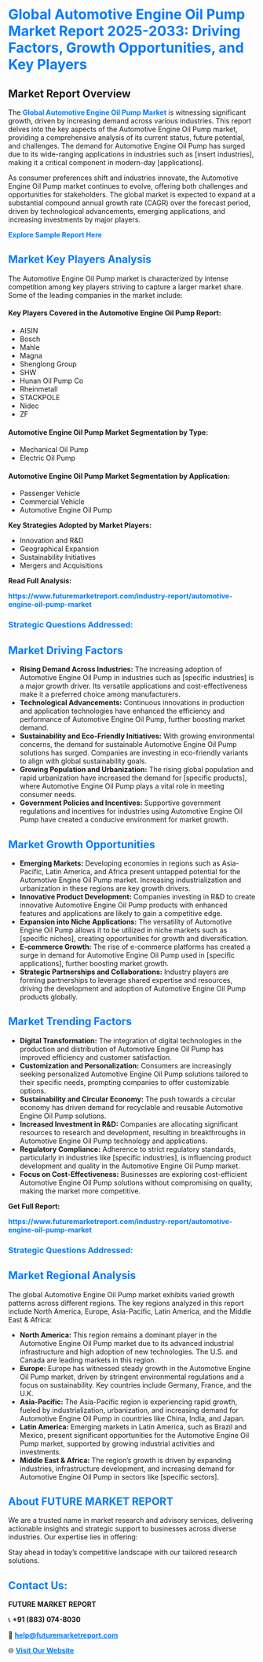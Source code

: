 <h1 style="color: #007BFF;">Global Automotive Engine Oil Pump Market Report 2025-2033: Driving Factors, Growth Opportunities, and Key Players</h1>

<section id="overview">
<h2>Market Report Overview</h2>
<p>The <a href="https://www.futuremarketreport.com/industry-report/automotive-engine-oil-pump-market" style="color: #007BFF; text-decoration: none;"><strong>Global Automotive Engine Oil Pump Market</strong></a> is witnessing significant growth, driven by increasing demand across various industries. This report delves into the key aspects of the Automotive Engine Oil Pump market, providing a comprehensive analysis of its current status, future potential, and challenges. The demand for Automotive Engine Oil Pump has surged due to its wide-ranging applications in industries such as [insert industries], making it a critical component in modern-day [applications].</p>
<p>As consumer preferences shift and industries innovate, the Automotive Engine Oil Pump market continues to evolve, offering both challenges and opportunities for stakeholders. The global market is expected to expand at a substantial compound annual growth rate (CAGR) over the forecast period, driven by technological advancements, emerging applications, and increasing investments by major players.</p>
</section>

<section id="overview">
<p><a href="https://www.futuremarketreport.com/request-sample/reportId=126442" style="color: #007BFF; text-decoration: none;"><strong>Explore Sample Report Here</strong></a></p>
</section>

<section id="key-players">
<h2 style="color: #007BFF;">Market Key Players Analysis</h2>
<p>The Automotive Engine Oil Pump market is characterized by intense competition among key players striving to capture a larger market share. Some of the leading companies in the market include:</p>
<h4>Key Players Covered in the Automotive Engine Oil Pump Report:</h4>
<ul><li>AISIN</li><li>Bosch</li><li>Mahle</li><li>Magna</li><li>Shenglong Group</li><li>SHW</li><li>Hunan Oil Pump Co</li><li>Rheinmetall</li><li>STACKPOLE</li><li>Nidec</li><li>ZF</li></ul>
<h4>Automotive Engine Oil Pump Market Segmentation by Type:</h4>
<ul><li>Mechanical Oil Pump</li><li>Electric Oil Pump</li></ul>

<h4>Automotive Engine Oil Pump Market Segmentation by Application:</h4>
<ul><li>Passenger Vehicle</li><li>Commercial Vehicle</li><li>Automotive Engine Oil Pump</li></ul>
<p><strong>Key Strategies Adopted by Market Players:</strong></p>
<ul>
<li>Innovation and R&D</li>
<li>Geographical Expansion</li>
<li>Sustainability Initiatives</li>
<li>Mergers and Acquisitions</li>
</ul>
</section>

<section>
<p><strong>Read Full Analysis: </strong></p><a href="https://www.futuremarketreport.com/industry-report/automotive-engine-oil-pump-market" style="color: #007BFF; text-decoration: none;"><strong>https://www.futuremarketreport.com/industry-report/automotive-engine-oil-pump-market</strong></a>
<h3 style="color: #007BFF;">Strategic Questions Addressed:</h3>
</section>

<section id="driving-factors">
<h2 style="color: #007BFF;">Market Driving Factors</h2>
<ul>
<li><strong>Rising Demand Across Industries:</strong> The increasing adoption of Automotive Engine Oil Pump in industries such as [specific industries] is a major growth driver. Its versatile applications and cost-effectiveness make it a preferred choice among manufacturers.</li>
<li><strong>Technological Advancements:</strong> Continuous innovations in production and application technologies have enhanced the efficiency and performance of Automotive Engine Oil Pump, further boosting market demand.</li>
<li><strong>Sustainability and Eco-Friendly Initiatives:</strong> With growing environmental concerns, the demand for sustainable Automotive Engine Oil Pump solutions has surged. Companies are investing in eco-friendly variants to align with global sustainability goals.</li>
<li><strong>Growing Population and Urbanization:</strong> The rising global population and rapid urbanization have increased the demand for [specific products], where Automotive Engine Oil Pump plays a vital role in meeting consumer needs.</li>
<li><strong>Government Policies and Incentives:</strong> Supportive government regulations and incentives for industries using Automotive Engine Oil Pump have created a conducive environment for market growth.</li>
</ul>
</section>

<section id="growth-opportunities">
<h2 style="color: #007BFF;">Market Growth Opportunities</h2>
<ul>
<li><strong>Emerging Markets:</strong> Developing economies in regions such as Asia-Pacific, Latin America, and Africa present untapped potential for the Automotive Engine Oil Pump market. Increasing industrialization and urbanization in these regions are key growth drivers.</li>
<li><strong>Innovative Product Development:</strong> Companies investing in R&D to create innovative Automotive Engine Oil Pump products with enhanced features and applications are likely to gain a competitive edge.</li>
<li><strong>Expansion into Niche Applications:</strong> The versatility of Automotive Engine Oil Pump allows it to be utilized in niche markets such as [specific niches], creating opportunities for growth and diversification.</li>
<li><strong>E-commerce Growth:</strong> The rise of e-commerce platforms has created a surge in demand for Automotive Engine Oil Pump used in [specific applications], further boosting market growth.</li>
<li><strong>Strategic Partnerships and Collaborations:</strong> Industry players are forming partnerships to leverage shared expertise and resources, driving the development and adoption of Automotive Engine Oil Pump products globally.</li>
</ul>
</section>

<section id="trending-factors">
<h2 style="color: #007BFF;">Market Trending Factors</h2>
<ul>
<li><strong>Digital Transformation:</strong> The integration of digital technologies in the production and distribution of Automotive Engine Oil Pump has improved efficiency and customer satisfaction.</li>
<li><strong>Customization and Personalization:</strong> Consumers are increasingly seeking personalized Automotive Engine Oil Pump solutions tailored to their specific needs, prompting companies to offer customizable options.</li>
<li><strong>Sustainability and Circular Economy:</strong> The push towards a circular economy has driven demand for recyclable and reusable Automotive Engine Oil Pump solutions.</li>
<li><strong>Increased Investment in R&D:</strong> Companies are allocating significant resources to research and development, resulting in breakthroughs in Automotive Engine Oil Pump technology and applications.</li>
<li><strong>Regulatory Compliance:</strong> Adherence to strict regulatory standards, particularly in industries like [specific industries], is influencing product development and quality in the Automotive Engine Oil Pump market.</li>
<li><strong>Focus on Cost-Effectiveness:</strong> Businesses are exploring cost-efficient Automotive Engine Oil Pump solutions without compromising on quality, making the market more competitive.</li>
</ul>
</section>

<section>
<p><strong>Get Full Report: </strong></p><a href="https://www.futuremarketreport.com/industry-report/automotive-engine-oil-pump-market" style="color: #007BFF; text-decoration: none;"><strong>https://www.futuremarketreport.com/industry-report/automotive-engine-oil-pump-market</strong></a>
<h3 style="color: #007BFF;">Strategic Questions Addressed:</h3>
</section>


<section id="regional-analysis">
<h2 style="color: #007BFF;">Market Regional Analysis</h2>
<p>The global Automotive Engine Oil Pump market exhibits varied growth patterns across different regions. The key regions analyzed in this report include North America, Europe, Asia-Pacific, Latin America, and the Middle East & Africa:</p>
<ul>
<li><strong>North America:</strong> This region remains a dominant player in the Automotive Engine Oil Pump market due to its advanced industrial infrastructure and high adoption of new technologies. The U.S. and Canada are leading markets in this region.</li>
<li><strong>Europe:</strong> Europe has witnessed steady growth in the Automotive Engine Oil Pump market, driven by stringent environmental regulations and a focus on sustainability. Key countries include Germany, France, and the U.K.</li>
<li><strong>Asia-Pacific:</strong> The Asia-Pacific region is experiencing rapid growth, fueled by industrialization, urbanization, and increasing demand for Automotive Engine Oil Pump in countries like China, India, and Japan.</li>
<li><strong>Latin America:</strong> Emerging markets in Latin America, such as Brazil and Mexico, present significant opportunities for the Automotive Engine Oil Pump market, supported by growing industrial activities and investments.</li>
<li><strong>Middle East & Africa:</strong> The region’s growth is driven by expanding industries, infrastructure development, and increasing demand for Automotive Engine Oil Pump in sectors like [specific sectors].</li>
</ul>
</section>

<footer>
<h2 style="color: #007BFF;">About FUTURE MARKET REPORT</h2>
<p>We are a trusted name in market research and advisory services, delivering actionable insights and strategic support to businesses across diverse industries. Our expertise lies in offering:</p>

<p>Stay ahead in today’s competitive landscape with our tailored research solutions.</p>

<h2 style="color: #007BFF;">Contact Us:</h2>
<p><strong>FUTURE MARKET REPORT</strong></p>
<p>📞 <strong>+91 (883) 074-8030</strong></p>
<p>📧 <strong><a href="mailto:help@futuremarketreport.com" style="color: #007BFF;">help@futuremarketreport.com</a></strong></p>
<p>🌐 <strong><a href="https://www.futuremarketreport.com/" style="color: #007BFF;">Visit Our Website</a></strong></p>
</footer>